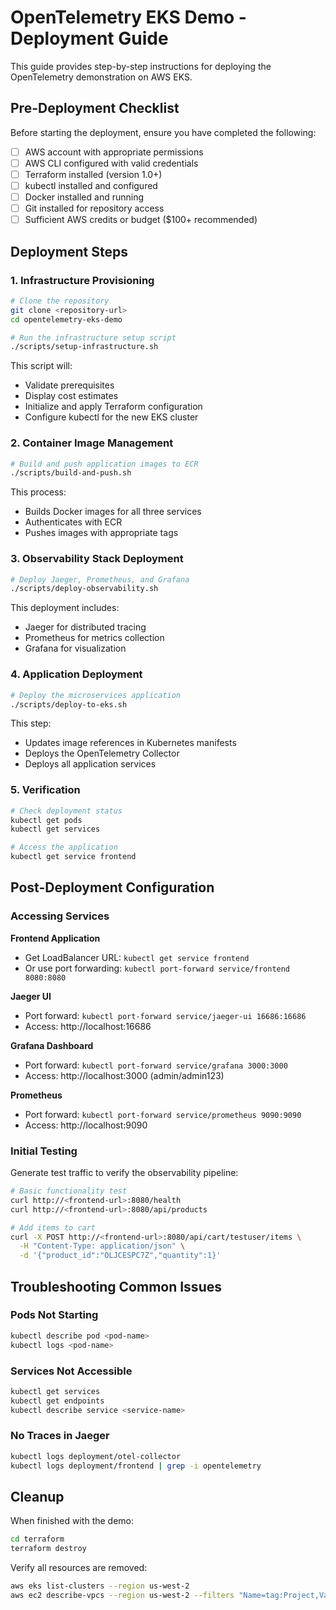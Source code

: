 # OpenTelemetry EKS Demo - Deployment Guide

This guide provides step-by-step instructions for deploying the OpenTelemetry demonstration on AWS EKS.

## Pre-Deployment Checklist

Before starting the deployment, ensure you have completed the following:

- [ ] AWS account with appropriate permissions
- [ ] AWS CLI configured with valid credentials
- [ ] Terraform installed (version 1.0+)
- [ ] kubectl installed and configured
- [ ] Docker installed and running
- [ ] Git installed for repository access
- [ ] Sufficient AWS credits or budget ($100+ recommended)

## Deployment Steps

### 1. Infrastructure Provisioning

```bash
# Clone the repository
git clone <repository-url>
cd opentelemetry-eks-demo

# Run the infrastructure setup script
./scripts/setup-infrastructure.sh
```

This script will:
- Validate prerequisites
- Display cost estimates
- Initialize and apply Terraform configuration
- Configure kubectl for the new EKS cluster

### 2. Container Image Management

```bash
# Build and push application images to ECR
./scripts/build-and-push.sh
```

This process:
- Builds Docker images for all three services
- Authenticates with ECR
- Pushes images with appropriate tags

### 3. Observability Stack Deployment

```bash
# Deploy Jaeger, Prometheus, and Grafana
./scripts/deploy-observability.sh
```

This deployment includes:
- Jaeger for distributed tracing
- Prometheus for metrics collection
- Grafana for visualization

### 4. Application Deployment

```bash
# Deploy the microservices application
./scripts/deploy-to-eks.sh
```

This step:
- Updates image references in Kubernetes manifests
- Deploys the OpenTelemetry Collector
- Deploys all application services

### 5. Verification

```bash
# Check deployment status
kubectl get pods
kubectl get services

# Access the application
kubectl get service frontend
```

## Post-Deployment Configuration

### Accessing Services

**Frontend Application**
- Get LoadBalancer URL: `kubectl get service frontend`
- Or use port forwarding: `kubectl port-forward service/frontend 8080:8080`

**Jaeger UI**
- Port forward: `kubectl port-forward service/jaeger-ui 16686:16686`
- Access: http://localhost:16686

**Grafana Dashboard**
- Port forward: `kubectl port-forward service/grafana 3000:3000`
- Access: http://localhost:3000 (admin/admin123)

**Prometheus**
- Port forward: `kubectl port-forward service/prometheus 9090:9090`
- Access: http://localhost:9090

### Initial Testing

Generate test traffic to verify the observability pipeline:

```bash
# Basic functionality test
curl http://<frontend-url>:8080/health
curl http://<frontend-url>:8080/api/products

# Add items to cart
curl -X POST http://<frontend-url>:8080/api/cart/testuser/items \
  -H "Content-Type: application/json" \
  -d '{"product_id":"OLJCESPC7Z","quantity":1}'
```

## Troubleshooting Common Issues

### Pods Not Starting
```bash
kubectl describe pod <pod-name>
kubectl logs <pod-name>
```

### Services Not Accessible
```bash
kubectl get services
kubectl get endpoints
kubectl describe service <service-name>
```

### No Traces in Jaeger
```bash
kubectl logs deployment/otel-collector
kubectl logs deployment/frontend | grep -i opentelemetry
```

## Cleanup

When finished with the demo:

```bash
cd terraform
terraform destroy
```

Verify all resources are removed:
```bash
aws eks list-clusters --region us-west-2
aws ec2 describe-vpcs --region us-west-2 --filters "Name=tag:Project,Values=opentelemetry-eks-demo"
```

